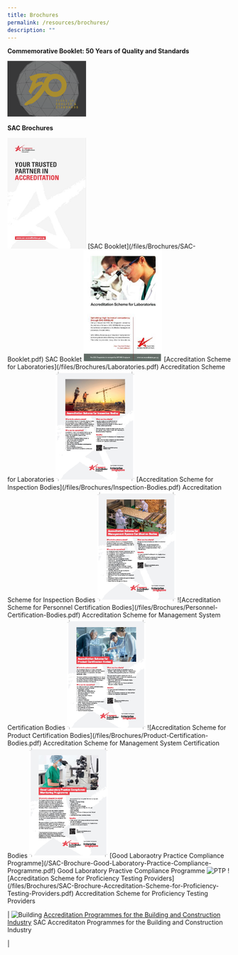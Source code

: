 ```yaml
---
title: Brochures
permalink: /resources/brochures/
description: ""
---
```

**Commemorative Booklet: 50 Years of Quality and Standards**

<img style="width:177px" alt="Comm-Book" src="/images/brochures/Comm-Book-2016.png"> 



**SAC Brochures**



<img style="width:177px" alt="SAC Booklet" src="/images/brochures/SAC-Booklet.jpg"> 
[SAC Booklet](/files/Brochures/SAC-Booklet.pdf) 
SAC Booklet


<img style="width:177px" alt="LA" src="/images/brochures/SAC-Brochures-LA.jpg"> 
[Accreditation Scheme for Laboratories](/files/Brochures/Laboratories.pdf)
Accreditation Scheme for Laboratories  


<img style="width:177px" alt="Inspection Bodies" src="/images/brochures/Inspection.jpg"> 
[Accreditation Scheme for Inspection Bodies](/files/Brochures/Inspection-Bodies.pdf)
Accreditation Scheme for Inspection Bodies  



<img style="width:177px" alt="Personnel" src="/images/brochures/Certification.jpg"> 
![Accreditation Scheme for Personnel Certification Bodies](/files/Brochures/Personnel-Certification-Bodies.pdf)
Accreditation Scheme for Management System Certification Bodies 


<img style="width:177px" alt="Product" src="/images/brochures/Product.jpg"> 
![Accreditation Scheme for Product Certification Bodies](/files/Brochures/Product-Certification-Bodies.pdf)
Accreditation Scheme for Management System Certification Bodies 



<img style="width:177px" alt="GLP" src="/images/brochures/GLP.jpg"> 
[Good Laboraotry Practice Compliance Programme](/SAC-Brochure-Good-Laboratory-Practice-Compliance-Programme.pdf)
Good Laboratory Practive Compliance Programme 



<img style="width:177px" alt="PTP" src="/images/press-release/photos/images/brochures/SAC-Brochures-PTP.jpg"> 
 ![Accreditation Scheme for Proficiency Testing Providers](/files/Brochures/SAC-Brochure-Accreditation-Scheme-for-Proficiency-Testing-Providers.pdf)
Accreditation Scheme for Proficiency Testing Providers  



| <img style="width:177px" alt="Building" src="/images/press-release/photos/images/brochures/SAC-Brochures-Building_Construction.PNG">
[Accreditation Programmes for the Building and Construction Industry](/files/Brochures/SAC-Accreditation-Programmes-for-the-Building-and-Construction-Industry.pdf)
SAC Accreditaton Programmes for the Building and Construction Industry   


|